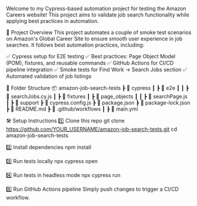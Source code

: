 Welcome to my Cypress-based automation project for testing the Amazon Careers website! This project aims to validate job search functionality while applying best practices in automation.

📌 Project Overview
This project automates a couple of smoke test scenarios on Amazon's Global Career Site to ensure smooth user experience in job searches. It follows best automation practices, including:

✅ Cypress setup for E2E testing
✅ Best practices: Page Object Model (POM), fixtures, and reusable commands
✅ GitHub Actions for CI/CD pipeline integration
✅ Smoke tests for Find Work → Search Jobs section
✅ Automated validation of job listings

📂 Folder Structure
📦 amazon-job-search-tests
 ┣ 📂 cypress
 ┃ ┣ 📂 e2e
 ┃ ┃ ┣ 📜 searchJobs.cy.js
 ┃ ┣ 📂 fixtures
 ┃ ┣ 📂 page_objects
 ┃ ┃ ┣ 📜 searchPage.js
 ┃ ┣ 📂 support
 ┣ 📜 cypress.config.js
 ┣ 📜 package.json
 ┣ 📜 package-lock.json
 ┣ 📜 README.md
 ┣ 📂 .github/workflows
 ┃ ┣ 📜 main.yml

🛠️ Setup Instructions
1️⃣ Clone this repo
git clone https://github.com/YOUR_USERNAME/amazon-job-search-tests.git
cd amazon-job-search-tests

2️⃣ Install dependencies
npm install

3️⃣ Run tests locally
npx cypress open

4️⃣ Run tests in headless mode
npx cypress run

5️⃣ Run GitHub Actions pipeline
Simply push changes to trigger a CI/CD workflow.

